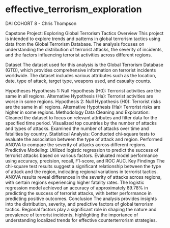 # effective_terrorism_exploration

DAI COHORT 8 - Chris Thompson

Capstone Project: Exploring Global Terrorism Tactics
Overview
This project is intended to explore trends and patterns in global terrorism tactics using data from the Global Terrorism Database. The analysis focuses on understanding the distribution of terrorist attacks, the severity of incidents, and the factors influencing terrorist activities across different regions.

Dataset
The dataset used for this analysis is the Global Terrorism Database (GTD), which provides comprehensive information on terrorist incidents worldwide. The dataset includes various attributes such as the location, date, type of attack, target type, weapons used, and casualty counts.

Hypotheses
Hypothesis 1:
Null Hypothesis (H0): Terrorist activities are the same in all regions.
Alternative Hypothesis (Ha): Terrorist activities are worse in some regions.
Hypothesis 2:
Null Hypothesis (H0): Terrorist risks are the same in all regions.
Alternative Hypothesis (Ha): Terrorist risks are higher in some regions.
Methodology
Data Cleaning and Exploration:
Cleaned the dataset to focus on relevant attributes and filter data for the specified time period.
Visualized top countries by the number of attacks and types of attacks.
Examined the number of attacks over time and fatalities by country.
Statistical Analysis:
Conducted chi-square tests to evaluate the association between the type of attack and region.
Performed ANOVA to compare the severity of attacks across different regions.
Predictive Modeling:
Utilized logistic regression to predict the success of terrorist attacks based on various factors.
Evaluated model performance using accuracy, precision, recall, F1-score, and ROC AUC.
Key Findings
The chi-square test results suggest a significant relationship between the type of attack and the region, indicating regional variations in terrorist tactics.
ANOVA results reveal differences in the severity of attacks across regions, with certain regions experiencing higher fatality rates.
The logistic regression model achieved an accuracy of approximately 89.78% in predicting the success of terrorist attacks, with better performance in predicting positive outcomes.
Conclusion
The analysis provides insights into the distribution, severity, and predictive factors of global terrorism tactics. Regional factors play a significant role in shaping the nature and prevalence of terrorist incidents, highlighting the importance of understanding localized trends for effective counterterrorism strategies.
